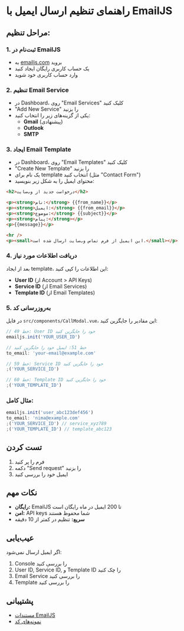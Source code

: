 # راهنمای تنظیم ارسال ایمیل با EmailJS

## مراحل تنظیم:

### 1. ثبت‌نام در EmailJS

- به [emailjs.com](https://www.emailjs.com) بروید
- یک حساب کاربری رایگان ایجاد کنید
- وارد حساب کاربری خود شوید

### 2. تنظیم Email Service

- در Dashboard، روی "Email Services" کلیک کنید
- "Add New Service" را بزنید
- یکی از گزینه‌های زیر را انتخاب کنید:
  - **Gmail** (پیشنهادی)
  - **Outlook**
  - **SMTP**

### 3. ایجاد Email Template

- در Dashboard، روی "Email Templates" کلیک کنید
- "Create New Template" را بزنید
- یک نام برای template انتخاب کنید (مثل "Contact Form")
- محتوای ایمیل را به شکل زیر بنویسید:

```html
<h2>درخواست جدید از وب‌سایت</h2>

<p><strong>نام:</strong> {{from_name}}</p>
<p><strong>ایمیل:</strong> {{from_email}}</p>
<p><strong>موضوع:</strong> {{subject}}</p>
<p><strong>پیام:</strong></p>
<p>{{message}}</p>

<hr />
<p><small>این ایمیل از فرم تماس وب‌سایت ارسال شده است.</small></p>
```

### 4. دریافت اطلاعات مورد نیاز

بعد از ایجاد template، این اطلاعات را کپی کنید:

- **User ID** (از Account > API Keys)
- **Service ID** (از Email Services)
- **Template ID** (از Email Templates)

### 5. به‌روزرسانی کد

در فایل `src/components/CallModal.vue`، این مقادیر را جایگزین کنید:

```javascript
// خط 49: User ID خود را جایگزین کنید
emailjs.init('YOUR_USER_ID')

// خط 51: ایمیل خود را جایگزین کنید
to_email: 'your-email@example.com'

// خط 59: Service ID خود را جایگزین کنید
;('YOUR_SERVICE_ID')

// خط 60: Template ID خود را جایگزین کنید
;('YOUR_TEMPLATE_ID')
```

### مثال کامل:

```javascript
emailjs.init('user_abc123def456')
to_email: 'nima@example.com'
;('YOUR_SERVICE_ID') // service_xyz789
;('YOUR_TEMPLATE_ID') // template_abc123
```

## تست کردن

1. فرم را پر کنید
2. دکمه "Send request" را بزنید
3. ایمیل خود را بررسی کنید

## نکات مهم

- **رایگان:** EmailJS تا 200 ایمیل در ماه رایگان است
- **امن:** API keys شما محفوظ هستند
- **سریع:** تنظیم در کمتر از 10 دقیقه

## عیب‌یابی

اگر ایمیل ارسال نمی‌شود:

1. Console را بررسی کنید
2. User ID, Service ID, و Template ID را چک کنید
3. Email Service را بررسی کنید
4. Template را بررسی کنید

## پشتیبانی

- [مستندات EmailJS](https://www.emailjs.com/docs/)
- [نمونه‌های کد](https://www.emailjs.com/docs/examples/)
